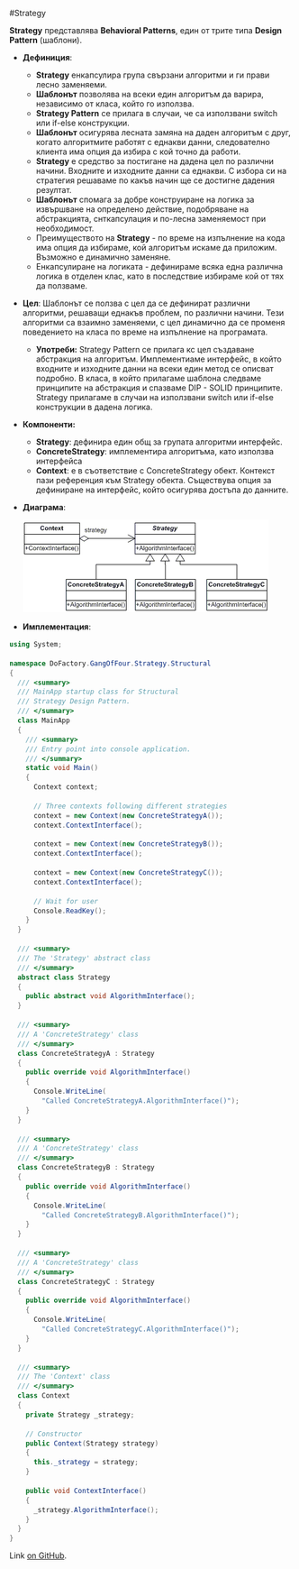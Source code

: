 #Strategy

**Strategy** представлява **Behavioral Patterns**, един от трите типа **Design Pattern** (шаблони).

* __Дефиниция__:
    * __Strategy__ енкапсулира група свързани алгоритми и ги прави лесно заменяеми.
    *	__Шаблонът__ позволява на всеки един  алгоритъм да варира, независимо от класа,  който го използва.
    *	__Strategy Pattern__  се прилага в случаи, че са използвани switch или if-else конструкции.
    *	__Шаблонът__ осигурява лесната замяна на даден алгоритъм с друг, когато алгоритмите работят с еднакви данни, следователно клиента има опция да избира с кой точно да работи.
    *	__Strategy__ е средство за постигане на дадена цел по различни начини. Входните и изходните данни са еднакви. С избора си на стратегия решаваме по какъв начин ще се достигне дадения резултат.
    *	__Шаблонът__ спомага за добре конструиране на логика за извършване на определено действие, подобряване на абстракцията, снткапсулация и по-лесна заменяемост при необходимост.
    *	Преимуществото на __Strategy__ - по време на изпълнение на кода има опция да избираме, кой алгоритъм искаме да приложим. Възможно е динамично заменяне.
    *	Енкапсулиране на логиката - дефинираме всяка една различна логика в отделен клас, като в последствие избираме кой от тях да ползваме.

* __Цел__:
    Шаблонът се ползва с цел да се дефинират различни алгоритми, решаващи еднакъв проблем,  по различни начини. Тези алгоритми са взаимно заменяеми, 
  с цел динамично да се променя поведението на класа по време на изпълнение на програмата.
  
  * __Употреби:__
    Strategy Pattern се прилага кс цел създаване абстракция на алгоритъм. Имплементиаме интерфейс, в който входните и изходните данни на всеки един метод се описват подробно.
    В класа, в който прилагаме шаблона следваме принципите на абстракция и спазваме DIP - SOLID принципите. Strategy прилагаме в случаи на използвани switch или if-else конструкции в дадена логика.

* __Компоненти:__
    - __Strategy__: дефинира един общ за групата алгоритми интерфейс. 
    - __ConcreteStrategy__: имплементира алгоритъма, като използва интерфейса
    - __Context__: е в съответствие с ConcreteStrategy обект. Контекст пази референция към Strategy обекта.
    Съществува опция за дефиниране на интерфейс, който осигурява достъпа до данните.
    
* __Диаграма__:

  ![BehavioralPatterns](images/strategy.png)
  
* __Имплементация__:
 
~~~c#
using System;
 
namespace DoFactory.GangOfFour.Strategy.Structural
{
  /// <summary>
  /// MainApp startup class for Structural
  /// Strategy Design Pattern.
  /// </summary>
  class MainApp
  {
    /// <summary>
    /// Entry point into console application.
    /// </summary>
    static void Main()
    {
      Context context;
 
      // Three contexts following different strategies
      context = new Context(new ConcreteStrategyA());
      context.ContextInterface();
 
      context = new Context(new ConcreteStrategyB());
      context.ContextInterface();
 
      context = new Context(new ConcreteStrategyC());
      context.ContextInterface();
 
      // Wait for user
      Console.ReadKey();
    }
  }
 
  /// <summary>
  /// The 'Strategy' abstract class
  /// </summary>
  abstract class Strategy
  {
    public abstract void AlgorithmInterface();
  }
 
  /// <summary>
  /// A 'ConcreteStrategy' class
  /// </summary>
  class ConcreteStrategyA : Strategy
  {
    public override void AlgorithmInterface()
    {
      Console.WriteLine(
        "Called ConcreteStrategyA.AlgorithmInterface()");
    }
  }
 
  /// <summary>
  /// A 'ConcreteStrategy' class
  /// </summary>
  class ConcreteStrategyB : Strategy
  {
    public override void AlgorithmInterface()
    {
      Console.WriteLine(
        "Called ConcreteStrategyB.AlgorithmInterface()");
    }
  }
 
  /// <summary>
  /// A 'ConcreteStrategy' class
  /// </summary>
  class ConcreteStrategyC : Strategy
  {
    public override void AlgorithmInterface()
    {
      Console.WriteLine(
        "Called ConcreteStrategyC.AlgorithmInterface()");
    }
  }
 
  /// <summary>
  /// The 'Context' class
  /// </summary>
  class Context
  {
    private Strategy _strategy;
 
    // Constructor
    public Context(Strategy strategy)
    {
      this._strategy = strategy;
    }
 
    public void ContextInterface()
    {
      _strategy.AlgorithmInterface();
    }
  }
}

~~~

Link [on GitHub](https://github.com/NayaIT/High-Quality-Code/blob/master/BehavioralPatterns/Strategy.md).
